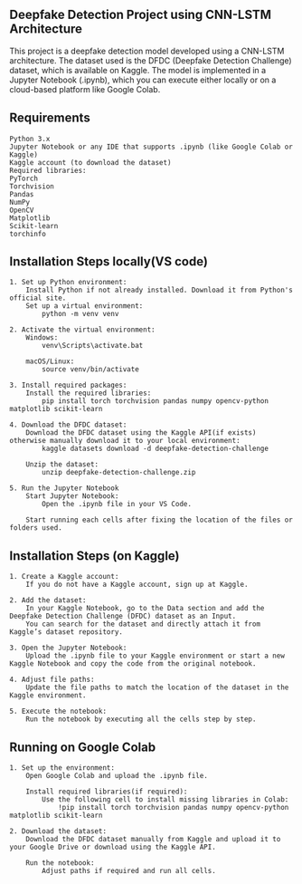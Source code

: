## Deepfake Detection Project using CNN-LSTM Architecture

This project is a deepfake detection model developed using a CNN-LSTM architecture. The dataset used is the DFDC 
(Deepfake Detection Challenge) dataset, which is available on Kaggle. The model is implemented in a Jupyter Notebook 
(.ipynb), which you can execute either locally or on a cloud-based platform like Google Colab.

## Requirements
    Python 3.x
    Jupyter Notebook or any IDE that supports .ipynb (like Google Colab or Kaggle)
    Kaggle account (to download the dataset)
    Required libraries:
    PyTorch
    Torchvision
    Pandas
    NumPy
    OpenCV
    Matplotlib
    Scikit-learn
    torchinfo

## Installation Steps locally(VS code)
    1. Set up Python environment:
        Install Python if not already installed. Download it from Python's official site.
        Set up a virtual environment:
            python -m venv venv
            
    2. Activate the virtual environment:
        Windows:
            venv\Scripts\activate.bat
        
        macOS/Linux:
            source venv/bin/activate

    3. Install required packages:
        Install the required libraries:
            pip install torch torchvision pandas numpy opencv-python matplotlib scikit-learn

    4. Download the DFDC dataset:
        Download the DFDC dataset using the Kaggle API(if exists) otherwise manually download it to your local environment:
            kaggle datasets download -d deepfake-detection-challenge

        Unzip the dataset:
            unzip deepfake-detection-challenge.zip

    5. Run the Jupyter Notebook
        Start Jupyter Notebook:
            Open the .ipynb file in your VS Code.

        Start running each cells after fixing the location of the files or folders used.      

## Installation Steps (on Kaggle)
    1. Create a Kaggle account:
        If you do not have a Kaggle account, sign up at Kaggle.

    2. Add the dataset:
        In your Kaggle Notebook, go to the Data section and add the Deepfake Detection Challenge (DFDC) dataset as an Input.
        You can search for the dataset and directly attach it from Kaggle’s dataset repository.

    3. Open the Jupyter Notebook:
        Upload the .ipynb file to your Kaggle environment or start a new Kaggle Notebook and copy the code from the original notebook.
    
    4. Adjust file paths:
        Update the file paths to match the location of the dataset in the Kaggle environment.

    5. Execute the notebook:
        Run the notebook by executing all the cells step by step.

## Running on Google Colab
    1. Set up the environment:
        Open Google Colab and upload the .ipynb file.

        Install required libraries(if required):
            Use the following cell to install missing libraries in Colab:
                !pip install torch torchvision pandas numpy opencv-python matplotlib scikit-learn
    
    2. Download the dataset:
        Download the DFDC dataset manually from Kaggle and upload it to your Google Drive or download using the Kaggle API.
        
        Run the notebook:
            Adjust paths if required and run all cells.